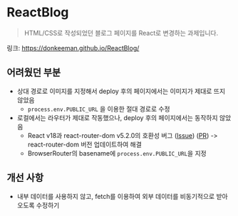 # ReactBlog
>HTML/CSS로 작성되었던 블로그 페이지를 React로 변경하는 과제입니다.

링크: https://donkeeman.github.io/ReactBlog/
## 어려웠던 부분
- 상대 경로로 이미지를 지정해서 deploy 후의 페이지에서는 이미지가 제대로 뜨지 않았음
  - ```process.env.PUBLIC_URL``` 을 이용한 절대 경로로 수정
- 로컬에서는 라우터가 제대로 작동했으나, deploy 후의 페이지에서는 동작하지 않았음
  - React v18과 react-router-dom v5.2.0의 호환성 버그 ([Issue](https://github.com/remix-run/react-router/issues/7870)) ([PR](https://github.com/remix-run/react-router/pull/8831)) -> react-router-dom 버전 업데이트하여 해결
  - BrowserRouter의 basename에 ```process.env.PUBLIC_URL```을 지정
## 개선 사항
- 내부 데이터를 사용하지 않고, fetch를 이용하여 외부 데이터를 비동기적으로 받아오도록 수정하기
